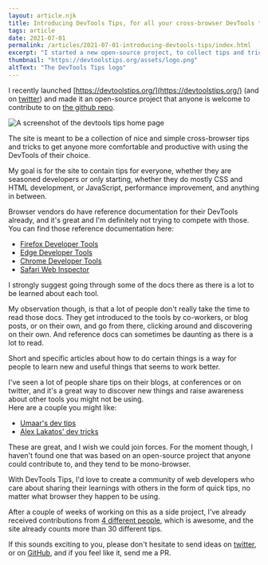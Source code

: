 ```yaml
---
layout: article.njk
title: Introducing DevTools Tips, for all your cross-browser DevTools tips and tricks
tags: article
date: 2021-07-01
permalink: /articles/2021-07-01-introducing-devtools-tips/index.html
excerpt: "I started a new open-source project, to collect tips and tricks for getting more productive with DevTools, whatever the browser you prefer using."
thumbnail: "https://devtoolstips.org/assets/logo.png"
altText: "The DevTools Tips logo"
---
```

I recently launched [https://devtoolstips.org/](https://devtoolstips.org/) (and on [twitter](https://twitter.com/_devtoolstips)) and made it an open-source project that anyone is welcome to contribute to on [the github repo](https://github.com/captainbrosset/devtools-tips).

![A screenshot of the devtools tips home page](/assets/devtools-tips-site.png)

The site is meant to be a collection of nice and simple cross-browser tips and tricks to get anyone more comfortable and productive with using the DevTools of their choice.

My goal is for the site to contain tips for everyone, whether they are seasoned developers or only starting, whether they do mostly CSS and HTML development, or JavaScript, performance improvement, and anything in between.

Browser vendors do have reference documentation for their DevTools already, and it's great and I'm definitely not trying to compete with those.\
You can find those reference documentation here:

* [Firefox Developer Tools](https://developer.mozilla.org/en-US/docs/Tools)
* [Edge Developer Tools](https://docs.microsoft.com/en-us/microsoft-edge/devtools-guide-chromium/)
* [Chrome Developer Tools](https://developer.chrome.com/docs/devtools/)
* [Safari Web Inspector](https://support.apple.com/en-us/guide/safari-developer/dev073038698/mac)

I strongly suggest going through some of the docs there as there is a lot to be learned about each tool.

My observation though, is that a lot of people don't really take the time to read those docs. They get introduced to the tools by co-workers, or blog posts, or on their own, and go from there, clicking around and discovering on their own. And reference docs can sometimes be daunting as there is a lot to read.

Short and specific articles about how to do certain things is a way for people to learn new and useful things that seems to work better.

I've seen a lot of people share tips on their blogs, at conferences or on twitter, and it's a great way to discover new things and raise awareness about other tools you might not be using.\
Here are a couple you might like:

* [Umaar's dev tips](https://umaar.com/dev-tips/)
* [Alex Lakatos' dev tricks](https://alexlakatos.com/devtricks/)

These are great, and I wish we could join forces. For the moment though, I haven't found one that was based on an open-source project that anyone could contribute to, and they tend to be mono-browser.

With DevTools Tips, I'd love to create a community of web developers who care about sharing their learnings with others in the form of quick tips, no matter what browser they happen to be using.

After a couple of weeks of working on this as a side project, I've already received contributions from [4 different people](https://github.com/captainbrosset/devtools-tips/graphs/contributors), which is awesome, and the site already counts more than 30 different tips.

If this sounds exciting to you, please don't hesitate to send ideas on [twitter](https://twitter.com/_devtoolstips), or on [GitHub](https://github.com/captainbrosset/devtools-tips/issues), and if you feel like it, send me a PR.